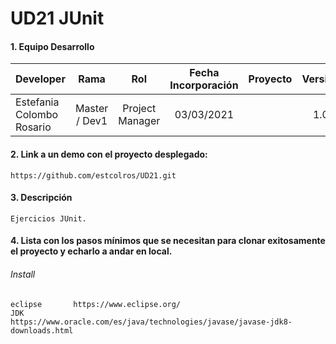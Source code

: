 # UD21 JUnit

#### 1. Equipo Desarrollo 
| Developer | Rama | Rol | Fecha Incorporación | Proyecto | Versión |
| --- | :---:  | :---:  | :---:  | :---: | :---:  |
| Estefania Colombo Rosario | Master / Dev1 | Project Manager | 03/03/2021 |   | 1.0  |

#### 2. Link a un demo con el proyecto desplegado:
```
https://github.com/estcolros/UD21.git
```

#### 3. Descripción 
```
Ejercicios JUnit.
```

#### 4. Lista con los pasos mínimos que se necesitan para clonar exitosamente el proyecto y echarlo a andar en local.
###### Install
```
eclipse       https://www.eclipse.org/
JDK           https://www.oracle.com/es/java/technologies/javase/javase-jdk8-downloads.html

```
